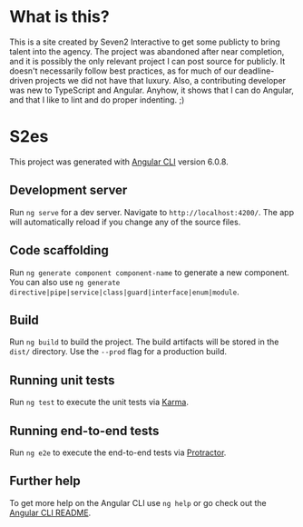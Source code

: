 # What is this?

This is a site created by Seven2 Interactive to get some publicty to bring talent into the agency. The project was abandoned after near completion, and it is possibly the only relevant project I can post source for publicly. It doesn't necessarily follow best practices, as for much of our deadline-driven projects we did not have that luxury. Also, a contributing developer was new to TypeScript and Angular. Anyhow, it shows that I can do Angular, and that I like to lint and do proper indenting. ;)

# S2es

This project was generated with [Angular CLI](https://github.com/angular/angular-cli) version 6.0.8.

## Development server

Run `ng serve` for a dev server. Navigate to `http://localhost:4200/`. The app will automatically reload if you change any of the source files.

## Code scaffolding

Run `ng generate component component-name` to generate a new component. You can also use `ng generate directive|pipe|service|class|guard|interface|enum|module`.

## Build

Run `ng build` to build the project. The build artifacts will be stored in the `dist/` directory. Use the `--prod` flag for a production build.

## Running unit tests

Run `ng test` to execute the unit tests via [Karma](https://karma-runner.github.io).

## Running end-to-end tests

Run `ng e2e` to execute the end-to-end tests via [Protractor](http://www.protractortest.org/).

## Further help

To get more help on the Angular CLI use `ng help` or go check out the [Angular CLI README](https://github.com/angular/angular-cli/blob/master/README.md).

